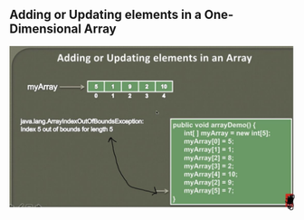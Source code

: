 ## Adding or Updating elements in a One-Dimensional Array

<img src="initializingArray.JPG" alt="initializing" width="600"/>


